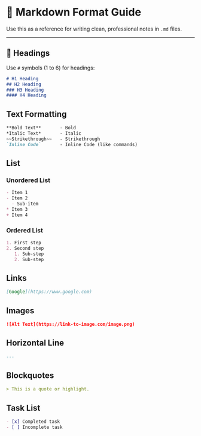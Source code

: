 # 📝 Markdown Format Guide

Use this as a reference for writing clean, professional notes in `.md` files.

---

## 📌 Headings

Use `#` symbols (1 to 6) for headings:

```md
# H1 Heading
## H2 Heading
### H3 Heading
#### H4 Heading
```

## Text Formatting

```md
**Bold Text**       - Bold  
*Italic Text*       - Italic  
~~Strikethrough~~   - Strikethrough  
`Inline Code`       - Inline Code (like commands)
```

## List

### Unordered List

```md
- Item 1
- Item 2
  - Sub-item
* Item 3
+ Item 4
```

### Ordered List

```md
1. First step
2. Second step
   1. Sub-step
   2. Sub-step
```

## Links

```md
[Google](https://www.google.com)
```

## Images

```md
![Alt Text](https://link-to-image.com/image.png)
```

## Horizontal Line

```md
---
```

## Blockquotes

```md
> This is a quote or highlight.
```

## Task List

```md
- [x] Completed task
- [ ] Incomplete task
```







